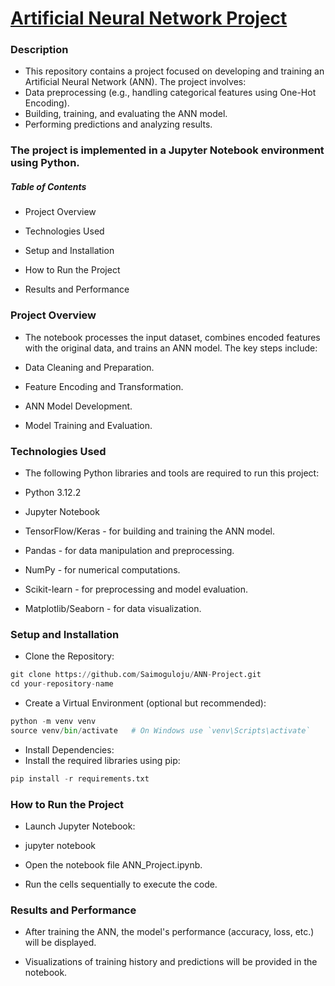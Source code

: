 
# [Artificial Neural Network Project](https://ann-project-d2pqezobe2gj3yvwaqctsx.streamlit.app)

### Description
- This repository contains a project focused on developing and training an Artificial Neural Network (ANN). The project involves:
- Data preprocessing (e.g., handling categorical features using One-Hot Encoding).
- Building, training, and evaluating the ANN model.
- Performing predictions and analyzing results.

### The project is implemented in a Jupyter Notebook environment using Python.

##### Table of Contents

- Project Overview

- Technologies Used

- Setup and Installation

- How to Run the Project

- Results and Performance

 

### Project Overview

- The notebook processes the input dataset, combines encoded features with the original data, and trains an ANN model. The key steps include:

- Data Cleaning and Preparation.

- Feature Encoding and Transformation.

- ANN Model Development.

- Model Training and Evaluation.

### Technologies Used

- The following Python libraries and tools are required to run this project:

- Python 3.12.2

- Jupyter Notebook

- TensorFlow/Keras - for building and training the ANN model.

- Pandas - for data manipulation and preprocessing.

- NumPy - for numerical computations.

- Scikit-learn - for preprocessing and model evaluation.

- Matplotlib/Seaborn - for data visualization.

### Setup and Installation

- Clone the Repository:

```python
git clone https://github.com/Saimoguloju/ANN-Project.git
cd your-repository-name
```

- Create a Virtual Environment (optional but recommended):

```python
python -m venv venv
source venv/bin/activate   # On Windows use `venv\Scripts\activate`
```

- Install Dependencies:
- Install the required libraries using pip:

```python
pip install -r requirements.txt
```

### How to Run the Project

- Launch Jupyter Notebook:

- jupyter notebook

- Open the notebook file ANN_Project.ipynb.

- Run the cells sequentially to execute the code.

### Results and Performance

- After training the ANN, the model's performance (accuracy, loss, etc.) will be displayed.

- Visualizations of training history and predictions will be provided in the notebook.





